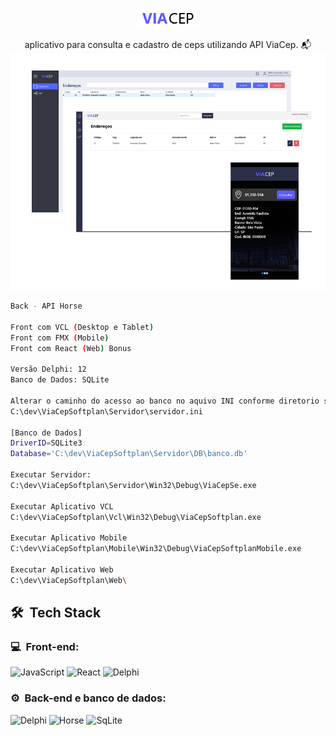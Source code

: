 <p align="center">
  <img src="https://github.com/fabiocotta/ViaCepSoftplan/blob/main/Web/vcepsoftplan/src/assets/logo.png"/>
  
</p>
<p align="center">
aplicativo para consulta e cadastro de ceps utilizando API ViaCep. 📬

  <img src="https://github.com/fabiocotta/ViaCepSoftplan/blob/main/Web/vcepsoftplan/src/assets/telas.png"/>
</p>


```sh
Back - API Horse

Front com VCL (Desktop e Tablet)
Front com FMX (Mobile) 
Front com React (Web) Bonus

Versão Delphi: 12
Banco de Dados: SQLite

Alterar o caminho do acesso ao banco no aquivo INI conforme diretorio salvo de sua escolha 
C:\dev\ViaCepSoftplan\Servidor\servidor.ini

[Banco de Dados]
DriverID=SQLite3
Database='C:\dev\ViaCepSoftplan\Servidor\DB\banco.db'

Executar Servidor:
C:\dev\ViaCepSoftplan\Servidor\Win32\Debug\ViaCepSe.exe

Executar Aplicativo VCL
C:\dev\ViaCepSoftplan\Vcl\Win32\Debug\ViaCepSoftplan.exe

Executar Aplicativo Mobile
C:\dev\ViaCepSoftplan\Mobile\Win32\Debug\ViaCepSoftplanMobile.exe

Executar Aplicativo Web
C:\dev\ViaCepSoftplan\Web\
```

<h2>🛠 &nbsp;Tech Stack</h2>
<h3>💻 &nbsp;Front-end:</h3>

![JavaScript](https://img.shields.io/badge/-JavaScript-333333?style=flat&logo=javascript)
![React](https://img.shields.io/badge/-React-333333?style=flat&logo=react)
![Delphi](https://img.shields.io/badge/-Delphi-333333?style=flat&logo=delphi)

<h3>⚙️ &nbsp;Back-end e banco de dados:</h3>

![Delphi](https://img.shields.io/badge/-Delphi-333333?style=flat&logo=delphi)
![Horse](https://img.shields.io/badge/-Horse-333333?style=flat&logo=horse)
![SqLite](https://img.shields.io/badge/-SqLite-333333?style=flat&logo=sqlite)
